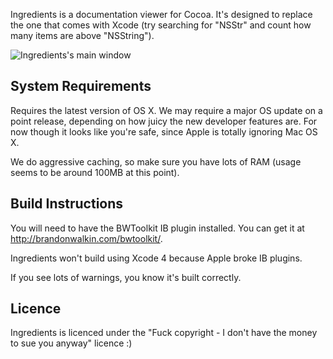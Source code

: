Ingredients is a documentation viewer for Cocoa. It's designed to replace the one that comes with Xcode (try searching for "NSStr" and count how many items are above "NSString").

![Ingredients's main window](http://www.fileability.net/snaps/ing6.png)

## System Requirements
Requires the latest version of OS X. We may require a major OS update on a point release, depending on how juicy the new developer features are. For now though it looks like you're safe, since Apple is totally ignoring Mac OS X.

We do aggressive caching, so make sure you have lots of RAM (usage seems to be around 100MB at this point).

## Build Instructions
You will need to have the BWToolkit IB plugin installed. You can get it at <http://brandonwalkin.com/bwtoolkit/>.

Ingredients won't build using <span title="Oh god am I allowed to say that? Please don't sue me, Apple">Xcode 4</span> because Apple broke IB plugins.

If you see lots of warnings, you know it's built correctly.

## Licence

Ingredients is licenced under the "Fuck copyright - I don't have the money to sue you anyway" licence :)
